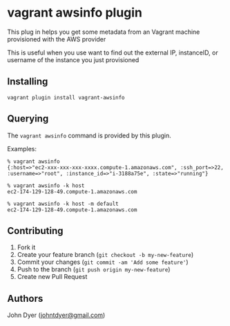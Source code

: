 # vagrant awsinfo plugin

This plug in helps you get some metadata from an Vagrant machine provisioned with the AWS provider

This is useful when you use want to find out the external IP, instanceID, or username of the instance you just provisioned


## Installing

```vagrant plugin install vagrant-awsinfo```


## Querying

The `vagrant awsinfo` command is provided by this plugin.

Examples:

```
% vagrant awsinfo
{:host=>"ec2-xxx-xxx-xxx-xxxx.compute-1.amazonaws.com", :ssh_port=>22, :username=>"root", :instance_id=>"i-3188a75e", :state=>"running"}

% vagrant awsinfo -k host
ec2-174-129-128-49.compute-1.amazonaws.com

% vagrant awsinfo -k host -m default
ec2-174-129-128-49.compute-1.amazonaws.com
```

## Contributing

1. Fork it
2. Create your feature branch (`git checkout -b my-new-feature`)
3. Commit your changes (`git commit -am 'Add some feature'`)
4. Push to the branch (`git push origin my-new-feature`)
5. Create new Pull Request

## Authors

John Dyer (johntdyer@gmail.com)
